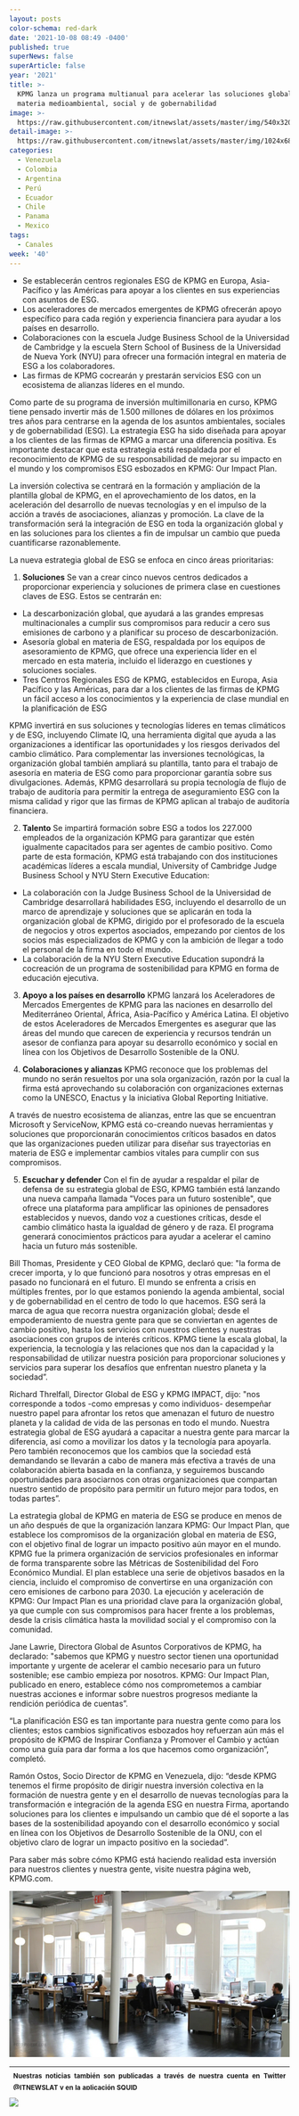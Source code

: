 ```yaml
---
layout: posts
color-schema: red-dark
date: '2021-10-08 08:49 -0400'
published: true
superNews: false
superArticle: false
year: '2021'
title: >-
  KPMG lanza un programa multianual para acelerar las soluciones globales en
  materia medioambiental, social y de gobernabilidad
image: >-
  https://raw.githubusercontent.com/itnewslat/assets/master/img/540x320/Ambiente-Laboral-p.jpg
detail-image: >-
  https://raw.githubusercontent.com/itnewslat/assets/master/img/1024x680/Ambiente-Laboral-g.jpg
categories:
  - Venezuela
  - Colombia
  - Argentina
  - Perú
  - Ecuador
  - Chile
  - Panama
  - Mexico
tags:
  - Canales
week: '40'
---
```

- Se establecerán centros regionales ESG de KPMG en Europa, Asia-Pacífico y las Américas para apoyar a los clientes en sus experiencias con asuntos de ESG.
- Los aceleradores de mercados emergentes de KPMG ofrecerán apoyo específico para cada región y experiencia financiera para ayudar a los países en desarrollo. 
- Colaboraciones con la escuela Judge Business School de la Universidad de Cambridge y la escuela Stern School of Business de la Universidad de Nueva York (NYU) para ofrecer una formación integral en materia de ESG a los colaboradores.
- Las firmas de KPMG cocrearán y prestarán servicios ESG con un ecosistema de alianzas líderes en el mundo.
 
Como parte de su programa de inversión multimillonaria en curso, KPMG tiene pensado invertir más de 1.500 millones de dólares en los próximos tres años para centrarse en la agenda de los asuntos ambientales, sociales y de gobernabilidad (ESG). La estrategia ESG ha sido diseñada para apoyar a los clientes de las firmas de KPMG a marcar una diferencia positiva. Es importante destacar que esta estrategia está respaldada por el reconocimiento de KPMG de su responsabilidad de mejorar su impacto en el mundo y los compromisos ESG esbozados en KPMG: Our Impact Plan.

La inversión colectiva se centrará en la formación y ampliación de la plantilla global de KPMG, en el aprovechamiento de los datos, en la aceleración del desarrollo de nuevas tecnologías y en el impulso de la acción a través de asociaciones, alianzas y promoción. La clave de la transformación será la integración de ESG en toda la organización global y en las soluciones para los clientes a fin de impulsar un cambio que pueda cuantificarse razonablemente.

La nueva estrategia global de ESG se enfoca en cinco áreas prioritarias:

1.	**Soluciones** 
Se van a crear cinco nuevos centros dedicados a proporcionar experiencia y soluciones de primera clase en cuestiones claves de ESG. Estos se centrarán en:

- La descarbonización global, que ayudará a las grandes empresas multinacionales a cumplir sus compromisos para reducir a cero sus emisiones de carbono y a planificar su proceso de descarbonización.
- Asesoría global en materia de ESG, respaldada por los equipos de asesoramiento de KPMG, que ofrece una experiencia líder en el mercado en esta materia, incluido el liderazgo en cuestiones y soluciones sociales.
- Tres Centros Regionales ESG de KPMG, establecidos en Europa, Asia Pacífico y las Américas, para dar a los clientes de las firmas de KPMG un fácil acceso a los conocimientos y la experiencia de clase mundial en la planificación de ESG

KPMG invertirá en sus soluciones y tecnologías líderes en temas climáticos y de ESG, incluyendo Climate IQ, una herramienta digital que ayuda a las organizaciones a identificar las oportunidades y los riesgos derivados del cambio climático. Para complementar las inversiones tecnológicas, la organización global también ampliará su plantilla, tanto para el trabajo de asesoría en materia de ESG como para proporcionar garantía sobre sus divulgaciones. Además, KPMG desarrollará su propia tecnología de flujo de trabajo de auditoría para permitir la entrega de aseguramiento ESG con la misma calidad y rigor que las firmas de KPMG aplican al trabajo de auditoría financiera.

2.	**Talento**
Se impartirá formación sobre ESG a todos los 227.000 empleados de la organización KPMG para garantizar que estén igualmente capacitados para ser agentes de cambio positivo. Como parte de esta formación, KPMG está trabajando con dos instituciones académicas líderes a escala mundial, University of Cambridge Judge Business School y NYU Stern Executive Education:

- La colaboración con la Judge Business School de la Universidad de Cambridge desarrollará habilidades ESG, incluyendo el desarrollo de un marco de aprendizaje y soluciones que se aplicarán en toda la organización global de KPMG, dirigido por el profesorado de la escuela de negocios y otros expertos asociados, empezando por cientos de los socios más especializados de KPMG y con la ambición de llegar a todo el personal de la firma en todo el mundo.
- La colaboración de la NYU Stern Executive Education supondrá la cocreación de un programa de sostenibilidad para KPMG en forma de educación ejecutiva.

3.	**Apoyo a los países en desarrollo** 
KPMG lanzará los Aceleradores de Mercados Emergentes de KPMG para las naciones en desarrollo del Mediterráneo Oriental, África, Asia-Pacífico y América Latina. El objetivo de estos Aceleradores de Mercados Emergentes es asegurar que las áreas del mundo que carecen de experiencia y recursos tendrán un asesor de confianza para apoyar su desarrollo económico y social en línea con los Objetivos de Desarrollo Sostenible de la ONU.

4.	**Colaboraciones y alianzas**
KPMG reconoce que los problemas del mundo no serán resueltos por una sola organización, razón por la cual la firma está aprovechando su colaboración con organizaciones externas como la UNESCO, Enactus y la iniciativa Global Reporting Initiative.

A través de nuestro ecosistema de alianzas, entre las que se encuentran Microsoft y ServiceNow, KPMG está co-creando nuevas herramientas y soluciones que proporcionarán conocimientos críticos basados en datos que las organizaciones pueden utilizar para diseñar sus trayectorias en materia de ESG e implementar cambios vitales para cumplir con sus compromisos.

5.	**Escuchar y defender**
Con el fin de ayudar a respaldar el pilar de defensa de su estrategia global de ESG, KPMG también está lanzando una nueva campaña llamada "Voces para un futuro sostenible", que ofrece una plataforma para amplificar las opiniones de pensadores establecidos y nuevos, dando voz a cuestiones críticas, desde el cambio climático hasta la igualdad de género y de raza. El programa generará conocimientos prácticos para ayudar a acelerar el camino hacia un futuro más sostenible.

Bill Thomas, Presidente y CEO Global de KPMG, declaró que: "la forma de crecer importa, y lo que funcionó para nosotros y otras empresas en el pasado no funcionará en el futuro. El mundo se enfrenta a crisis en múltiples frentes, por lo que estamos poniendo la agenda ambiental, social y de gobernabilidad en el centro de todo lo que hacemos. ESG será la marca de agua que recorra nuestra organización global; desde el empoderamiento de nuestra gente para que se conviertan en agentes de cambio positivo, hasta los servicios con nuestros clientes y nuestras asociaciones con grupos de interés críticos. KPMG tiene la escala global, la experiencia, la tecnología y las relaciones que nos dan la capacidad y la responsabilidad de utilizar nuestra posición para proporcionar soluciones y servicios para superar los desafíos que enfrentan nuestro planeta y la sociedad”.

Richard Threlfall, Director Global de ESG y KPMG IMPACT, dijo: "nos corresponde a todos -como empresas y como individuos- desempeñar nuestro papel para afrontar los retos que amenazan el futuro de nuestro planeta y la calidad de vida de las personas en todo el mundo. Nuestra estrategia global de ESG ayudará a capacitar a nuestra gente para marcar la diferencia, así como a movilizar los datos y la tecnología para apoyarla. Pero también reconocemos que los cambios que la sociedad está demandando se llevarán a cabo de manera más efectiva a través de una colaboración abierta basada en la confianza, y seguiremos buscando oportunidades para asociarnos con otras organizaciones que compartan nuestro sentido de propósito para permitir un futuro mejor para todos, en todas partes”. 

La estrategia global de KPMG en materia de ESG se produce en menos de un año después de que la organización lanzara KPMG: Our Impact Plan, que establece los compromisos de la organización global en materia de ESG, con el objetivo final de lograr un impacto positivo aún mayor en el mundo. KPMG fue la primera organización de servicios profesionales en informar de forma transparente sobre las Métricas de Sostenibilidad del Foro Económico Mundial. El plan establece una serie de objetivos basados en la ciencia, incluido el compromiso de convertirse en una organización con cero emisiones de carbono para 2030. La ejecución y aceleración de KPMG: Our Impact Plan es una prioridad clave para la organización global, ya que cumple con sus compromisos para hacer frente a los problemas, desde la crisis climática hasta la movilidad social y el compromiso con la comunidad. 

Jane Lawrie, Directora Global de Asuntos Corporativos de KPMG, ha declarado: "sabemos que KPMG y nuestro sector tienen una oportunidad importante y urgente de acelerar el cambio necesario para un futuro sostenible; ese cambio empieza por nosotros. KPMG: Our Impact Plan, publicado en enero, establece cómo nos comprometemos a cambiar nuestras acciones e informar sobre nuestros progresos mediante la rendición periódica de cuentas”.

“La planificación ESG es tan importante para nuestra gente como para los clientes; estos cambios significativos esbozados hoy refuerzan aún más el propósito de KPMG de Inspirar Confianza y Promover el Cambio y actúan como una guía para dar forma a los que hacemos como organización”, completó.

Ramón Ostos, Socio Director de KPMG en Venezuela, dijo: “desde KPMG tenemos el firme propósito de dirigir nuestra inversión colectiva en la formación de nuestra gente y en el desarrollo de nuevas tecnologías para la transformación e integración de la agenda ESG en nuestra Firma, aportando soluciones para los clientes e impulsando un cambio que dé el soporte a las bases de la sostenibilidad apoyando con el desarrollo económico y social en línea con los Objetivos de Desarrollo Sostenible de la ONU, con el objetivo claro de lograr un impacto positivo en la sociedad”.

Para saber más sobre cómo KPMG está haciendo realidad esta inversión para nuestros clientes y nuestra gente, visite nuestra página web, KPMG.com.

![](https://raw.githubusercontent.com/itnewslat/assets/master/img/540x320/Ambiente-Laboral-p.jpg)

<table style="height: 42px;" width="569">
<tbody>
<tr>
<td style="text-align: justify;"><sub><strong>Nuestras noticias también son publicadas a través de nuestra cuenta en Twitter <a href="https://twitter.com/itnewslat?lang=es">@ITNEWSLAT</a> y en la aplicación <a href="https://squidapp.co/en/">SQUID</a></strong></sub></td>
</tr>
</tbody>
</table>

<img src="https://tracker.metricool.com/c3po.jpg?hash=56f88a41e39ab42c063cc51676587a04"/>


